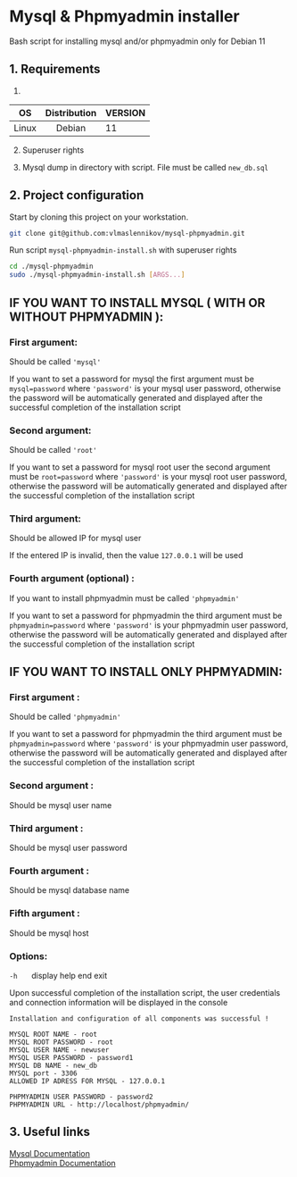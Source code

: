 # Mysql & Phpmyadmin installer

Bash script for installing mysql and/or phpmyadmin only for Debian 11

## 1. Requirements
1)
| OS    | Distribution | VERSION |
| ----- | :----------: | ------- |
| Linux |    Debian    | 11      |

2) Superuser rights

3) Mysql dump in directory with script. File must be called `new_db.sql`

## 2. Project configuration

Start by cloning this project on your workstation.

```sh
git clone git@github.com:vlmaslennikov/mysql-phpmyadmin.git
```

Run script `mysql-phpmyadmin-install.sh` with superuser rights

```sh
cd ./mysql-phpmyadmin
sudo ./mysql-phpmyadmin-install.sh [ARGS...]
```
 
## IF YOU WANT TO INSTALL MYSQL ( WITH OR WITHOUT PHPMYADMIN ):

### First argument: 
 Should be called  `'mysql'` 
  
If you want to set a password for mysql the first argument must be `mysql=password` where `'password'` is your mysql user password, otherwise the password will be automatically generated and displayed after the successful completion of the installation script

### Second argument: 
 Should be called  `'root'` 

If you want to set a password for mysql root user the second argument must be `root=password` where `'password'` is your mysql root user password, otherwise the password will be automatically generated and displayed after the successful completion of the installation script

### Third argument: 
 Should be allowed IP for mysql user
 
If the entered IP is invalid, then the value `127.0.0.1` will be used

### Fourth argument (optional) :  
 If you want to install phpmyadmin must be called `'phpmyadmin'` 
 
If you want to set a password for phpmyadmin the third argument must be `phpmyadmin=password`  where `'password'` is your phpmyadmin user password, otherwise the password will be automatically generated and displayed after the successful completion of the installation script

## IF YOU WANT TO INSTALL ONLY PHPMYADMIN:

### First argument :  
 Should be called `'phpmyadmin'` 

If you want to set a password for phpmyadmin the third argument must be `phpmyadmin=password`  where `'password'` is your phpmyadmin user password, otherwise the password will be automatically generated and displayed after the successful completion of the installation script


### Second argument :  
 Should be mysql user name 

### Third argument :  
 Should be mysql user password

### Fourth argument :  
 Should be mysql database name  

### Fifth argument :  
 Should be mysql host
 
### Options:
 ```-h   ```       display  help end exit 



 Upon successful completion of the installation script, the user credentials and connection information will be displayed in the console

 ``` 
 Installation and configuration of all components was successful !

MYSQL ROOT NAME - root
MYSQL ROOT PASSWORD - root
MYSQL USER NAME - newuser
MYSQL USER PASSWORD - password1
MYSQL DB NAME - new_db
MYSQL port - 3306
ALLOWED IP ADRESS FOR MYSQL - 127.0.0.1

PHPMYADMIN USER PASSWORD - password2
PHPMYADMIN URL - http://localhost/phpmyadmin/
 ```
## 3. Useful links
[Mysql Documentation]() \
[Phpmyadmin Documentation]()



